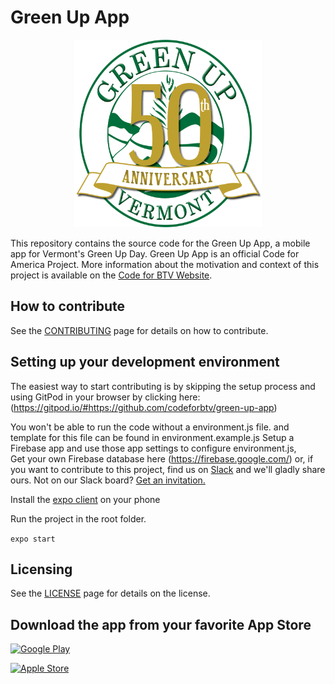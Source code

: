 # Green Up App

<p align="center">
  <img alt="Green Up Vermont Logo" width="300" height="300" src="./assets/images/gu-50-logo.png">
</p>

This repository contains the source code for the Green Up App, a mobile app for Vermont's Green Up Day. Green Up App is an official Code for America Project. More information about the motivation and context of this project is available on the [Code for BTV Website](http://codeforbtv.org/projects/greenup-app).

## How to contribute

See the [CONTRIBUTING](./CONTRIBUTING.md) page for details on how to contribute.

## Setting up your development environment
The easiest way to start contributing is by skipping the setup process and using GitPod in your browser by clicking here:
(https://gitpod.io/#https://github.com/codeforbtv/green-up-app)

You won't be able to run the code without a environment.js file. and template for this file can be found in environment.example.js 
Setup a Firebase app and use those app settings to configure environment.js,    
Get your own Firebase database here (https://firebase.google.com/) or, if you want to contribute to this project, find us on [Slack](https://codeforbtv.slack.com/) and we'll gladly share ours. Not on our Slack board?  [Get an invitation.](https://cfbtv-slackin.herokuapp.com/) 
 
Install the [expo client](https://expo.io/tools#client) on your phone

Run the project in the root folder.

```expo start```

## Licensing

See the [LICENSE](./LICENSE.md) page for details on the license.

## Download the app from your favorite App Store
[![Google Play](https://marketing-image-production.s3.amazonaws.com/uploads/f6b617affe48b29f9e8e0cd4a2f00f8a689d4af60644ecb4815df27a6dfeded92347f4846b4f51c48ba3e1db61bb074baa745bb002c4a0bda12ec99213fc7f93.png "Download in Google Play")](https://play.google.com/store/apps/details?id=org.greenupvermont.app)

[![Apple Store](https://marketing-image-production.s3.amazonaws.com/uploads/b4e302ed648152b727e7dc9bd648e5ab962c68e414be6220b31e8013080f9fbd86cb9f9358cf8a3bcd3a00af309034c6ec68cb7ce1dfa7317e9b97d07cd4bbc6.png "Download in Apple Store")](https://itunes.apple.com/us/app/green-up-vermont/id1364770239?mt=8)
